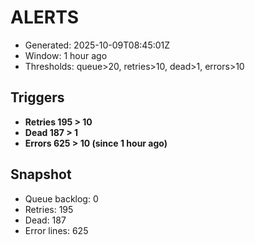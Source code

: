 # ALERTS

- Generated: 2025-10-09T08:45:01Z
- Window: 1 hour ago
- Thresholds: queue>20, retries>10, dead>1, errors>10

## Triggers
- **Retries 195 > 10**
- **Dead 187 > 1**
- **Errors 625 > 10 (since 1 hour ago)**

## Snapshot
- Queue backlog: 0
- Retries: 195
- Dead: 187
- Error lines: 625
